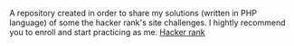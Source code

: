 A repository created in order to share my solutions (written in PHP language) of some the hacker rank's site challenges. I hightly recommend you to enroll and start practicing as me. 
[Hacker rank](https://www.hackerrank.com/)
